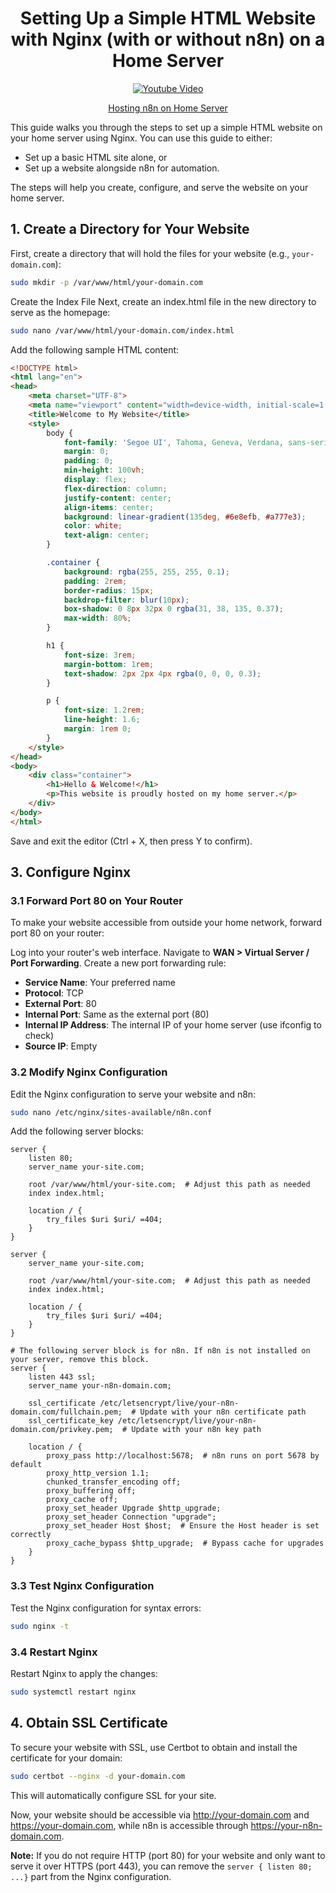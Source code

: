 <h1 align="center"><strong>Setting Up a Simple HTML Website with Nginx (with or without n8n) on a Home Server</strong></h1>

<!-- <p align="center">
  <img src="screenshot.jpg" alt="Screenshot">
</p> -->

<p align="center">
  <a href="https://youtu.be/I8EesgZEyIg">
    <img src="https://img.youtube.com/vi/I8EesgZEyIg/0.jpg" alt="Youtube Video">
  </a>
</p>

<p align="center">
  <a href="https://youtu.be/I8EesgZEyIg">Hosting n8n on Home Server</a>
</p>

This guide walks you through the steps to set up a simple HTML website on your home server using Nginx. You can use this guide to either:
- Set up a basic HTML site alone, or
- Set up a website alongside n8n for automation.

The steps will help you create, configure, and serve the website on your home server.

## 1. Create a Directory for Your Website

First, create a directory that will hold the files for your website (e.g., `your-domain.com`):

```bash
sudo mkdir -p /var/www/html/your-domain.com
```

Create the Index File
Next, create an index.html file in the new directory to serve as the homepage:

```bash
sudo nano /var/www/html/your-domain.com/index.html
```

Add the following sample HTML content:

```html
<!DOCTYPE html>
<html lang="en">
<head>
    <meta charset="UTF-8">
    <meta name="viewport" content="width=device-width, initial-scale=1.0">
    <title>Welcome to My Website</title>
    <style>
        body {
            font-family: 'Segoe UI', Tahoma, Geneva, Verdana, sans-serif;
            margin: 0;
            padding: 0;
            min-height: 100vh;
            display: flex;
            flex-direction: column;
            justify-content: center;
            align-items: center;
            background: linear-gradient(135deg, #6e8efb, #a777e3);
            color: white;
            text-align: center;
        }

        .container {
            background: rgba(255, 255, 255, 0.1);
            padding: 2rem;
            border-radius: 15px;
            backdrop-filter: blur(10px);
            box-shadow: 0 8px 32px 0 rgba(31, 38, 135, 0.37);
            max-width: 80%;
        }

        h1 {
            font-size: 3rem;
            margin-bottom: 1rem;
            text-shadow: 2px 2px 4px rgba(0, 0, 0, 0.3);
        }

        p {
            font-size: 1.2rem;
            line-height: 1.6;
            margin: 1rem 0;
        }
    </style>
</head>
<body>
    <div class="container">
        <h1>Hello & Welcome!</h1>
        <p>This website is proudly hosted on my home server.</p>
    </div>
</body>
</html>
```
Save and exit the editor (Ctrl + X, then press Y to confirm).

## 3. Configure Nginx
### 3.1 Forward Port 80 on Your Router
To make your website accessible from outside your home network, forward port 80 on your router:

Log into your router's web interface.
Navigate to **WAN > Virtual Server / Port Forwarding**.
Create a new port forwarding rule:
- **Service Name**: Your preferred name
- **Protocol**: TCP
- **External Port**: 80
- **Internal Port**: Same as the external port (80)
- **Internal IP Address**: The internal IP of your home server (use ifconfig to check)
- **Source IP**: Empty

### 3.2 Modify Nginx Configuration
Edit the Nginx configuration to serve your website and n8n:

```bash
sudo nano /etc/nginx/sites-available/n8n.conf
```
Add the following server blocks:

```nginx
server {
    listen 80;
    server_name your-site.com;

    root /var/www/html/your-site.com;  # Adjust this path as needed
    index index.html;

    location / {
        try_files $uri $uri/ =404;
    }
}

server {
    server_name your-site.com;

    root /var/www/html/your-site.com;  # Adjust this path as needed
    index index.html;

    location / {
        try_files $uri $uri/ =404;
    }
}

# The following server block is for n8n. If n8n is not installed on your server, remove this block.
server {
    listen 443 ssl;
    server_name your-n8n-domain.com;

    ssl_certificate /etc/letsencrypt/live/your-n8n-domain.com/fullchain.pem;  # Update with your n8n certificate path
    ssl_certificate_key /etc/letsencrypt/live/your-n8n-domain.com/privkey.pem;  # Update with your n8n key path

    location / {
        proxy_pass http://localhost:5678;  # n8n runs on port 5678 by default
        proxy_http_version 1.1;
        chunked_transfer_encoding off;
        proxy_buffering off;
        proxy_cache off;
        proxy_set_header Upgrade $http_upgrade;
        proxy_set_header Connection "upgrade";
        proxy_set_header Host $host;  # Ensure the Host header is set correctly
        proxy_cache_bypass $http_upgrade;  # Bypass cache for upgrades
    }
}

```

### 3.3 Test Nginx Configuration

Test the Nginx configuration for syntax errors:

```bash
sudo nginx -t
```
### 3.4 Restart Nginx
Restart Nginx to apply the changes:

```bash
sudo systemctl restart nginx
```
## 4. Obtain SSL Certificate
To secure your website with SSL, use Certbot to obtain and install the certificate for your domain:

```bash
sudo certbot --nginx -d your-domain.com
```

This will automatically configure SSL for your site.

Now, your website should be accessible via http://your-domain.com and https://your-domain.com, while n8n is accessible through https://your-n8n-domain.com.

**Note:** If you do not require HTTP (port 80) for your website and only want to serve it over HTTPS (port 443), you can remove the `server { listen 80; ...}` part from the Nginx configuration.